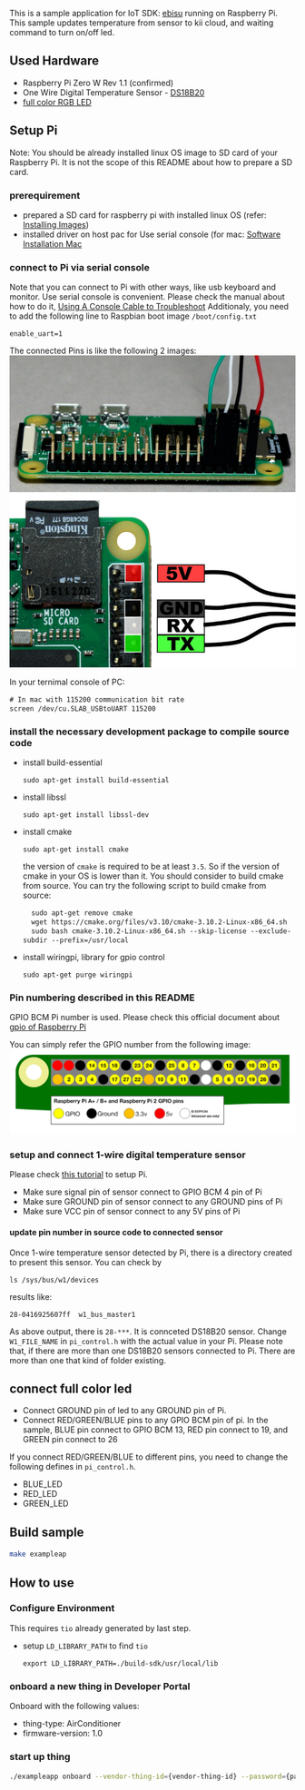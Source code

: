 This is a sample application for IoT SDK: [ebisu](https://github.com/KiiPlatform/ebisu) running on Raspberry Pi.
This sample updates temperature from sensor to kii cloud, and waiting command to turn on/off led.
## Used Hardware
- Raspberry Pi Zero W Rev 1.1 (confirmed)
- One Wire Digital Temperature Sensor - [DS18B20](http://osoyoo.com/2017/05/27/ds18b20-temperature-sensor/)
- [full color RGB LED](http://osoyoo.com/2015/03/24/rgb-color-module-project/)

## Setup Pi
Note: You should be already installed linux OS image to SD card of your Raspberry Pi.
It is not the scope of this README about how to prepare a SD card.

### prerequirement
- prepared a SD card for raspberry pi with installed linux OS (refer: [Installing Images](https://www.raspberrypi.org/documentation/installation/installing-images/))
- installed driver on host pac for Use serial console (for mac: [Software Installation Mac](https://learn.adafruit.com/adafruits-raspberry-pi-lesson-5-using-a-console-cable/software-installation-mac)
### connect to Pi via serial console
Note that you can connect to Pi with other ways, like usb keyboard and monitor.
Use serial console is convenient.
Please check the manual about how to do it, [Using A Console Cable to Troubleshoot](https://learn.adafruit.com/raspberry-pi-zero-creation/give-it-life)
Additionaly, you need to add the following line to Raspbian boot image `/boot/config.txt`

```
enable_uart=1
```

The connected Pins is like the following 2 images:
![Image 1: connected serial cable](images/raspberry_pi_cable_connection_crop.jpg)
![Image 2: connected serial cable](images/raspberry_pi_gpio_connection.jpg)

In your ternimal console of PC:

```
# In mac with 115200 communication bit rate
screen /dev/cu.SLAB_USBtoUART 115200
```

### install the necessary development package to compile source code

- install build-essential
  ```
  sudo apt-get install build-essential
  ```
- install libssl
  ```
  sudo apt-get install libssl-dev
  ```
- install cmake
  ```
  sudo apt-get install cmake
  ```
  the version of `cmake` is required to be at least `3.5`. So if the version of cmake in your OS is lower than it. You should consider to build cmake from source. You can try the following script to build cmake from source:

  ```
    sudo apt-get remove cmake
    wget https://cmake.org/files/v3.10/cmake-3.10.2-Linux-x86_64.sh
    sudo bash cmake-3.10.2-Linux-x86_64.sh --skip-license --exclude-subdir --prefix=/usr/local

  ```
- install wiringpi, library for gpio control
  ```
  sudo apt-get purge wiringpi
  ```
### Pin numbering described in this README
GPIO BCM Pi number is used. Please check this official document about [gpio of Raspberry Pi](https://www.raspberrypi.org/documentation/usage/gpio/)

You can simply refer the GPIO number from the following image:
![Image about GPIO pin of Pi](images/gpio-numbers-pi2.png)

### setup and connect 1-wire digital temperature sensor
Please check [this tutorial](https://www.waveshare.com/wiki/Raspberry_Pi_Tutorial_Series:_1-Wire_DS18B20_Sensor) to setup Pi.
- Make sure signal pin of sensor connect to GPIO BCM 4 pin of Pi
- Make sure GROUND pin of sensor connect to any GROUND pins of Pi
- Make sure VCC pin of sensor connect to any 5V pins of Pi

#### update pin number in source code to connected sensor
Once 1-wire temperature sensor detected by Pi, there is a directory created to present this sensor.
You can check by

```
ls /sys/bus/w1/devices
```
results like:
```
28-0416925607ff  w1_bus_master1
```
As above output, there is `28-***`. It is connceted DS18B20 sensor. Change `W1_FILE_NAME` in `pi_control.h` with the actual value in your Pi.
Please note that, if there are more than one DS18B20 sensors connected to Pi. There are more than one that kind of folder existing.

## connect full color led
- Connect GROUND pin of led to any GROUND pin of Pi.
- Connect RED/GREEN/BLUE pins to any GPIO BCM pin of pi.
  In the sample, BLUE pin connect to GPIO BCM 13, RED pin connect to 19, and GREEN pin connect to 26

If you connect RED/GREEN/BLUE to different pins, you need to change the following defines in `pi_control.h`.
- BLUE_LED
- RED_LED
- GREEN_LED

## Build sample

```sh
make exampleap
```

## How to use

### Configure Environment
This requires `tio` already generated by last step.

- setup `LD_LIBRARY_PATH` to find `tio`
  ```
  export LD_LIBRARY_PATH=./build-sdk/usr/local/lib
  ```

### onboard a new thing in Developer Portal
Onboard with the following values:
- thing-type: AirConditioner
- firmware-version: 1.0

### start up thing
```sh
./exampleapp onboard --vendor-thing-id={vendor-thing-id} --password={password}
```
